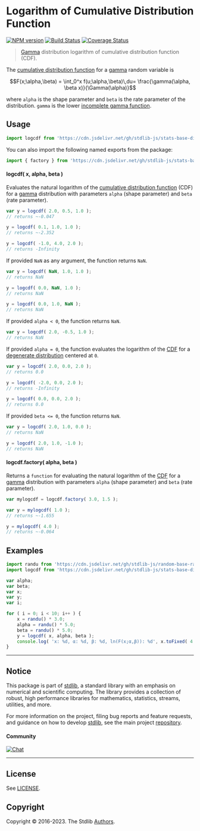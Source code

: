 <!--

@license Apache-2.0

Copyright (c) 2021 The Stdlib Authors.

Licensed under the Apache License, Version 2.0 (the "License");
you may not use this file except in compliance with the License.
You may obtain a copy of the License at

   http://www.apache.org/licenses/LICENSE-2.0

Unless required by applicable law or agreed to in writing, software
distributed under the License is distributed on an "AS IS" BASIS,
WITHOUT WARRANTIES OR CONDITIONS OF ANY KIND, either express or implied.
See the License for the specific language governing permissions and
limitations under the License.

-->

# Logarithm of Cumulative Distribution Function

[![NPM version][npm-image]][npm-url] [![Build Status][test-image]][test-url] [![Coverage Status][coverage-image]][coverage-url] <!-- [![dependencies][dependencies-image]][dependencies-url] -->

> [Gamma][gamma-distribution] distribution logarithm of cumulative distribution function (CDF).

<section class="intro">

The [cumulative distribution function][cdf] for a [gamma][gamma-distribution] random variable is

<!-- <equation class="equation" label="eq:gamma_cdf" align="center" raw="F(x;\alpha,\beta) = \int_0^x f(u;\alpha,\beta)\,du= \frac{\gamma(\alpha, \beta x)}{\Gamma(\alpha)}" alt="Cumulative distribution function for a Gamma distribution."> -->

```math
F(x;\alpha,\beta) = \int_0^x f(u;\alpha,\beta)\,du= \frac{\gamma(\alpha, \beta x)}{\Gamma(\alpha)}
```

<!-- <div class="equation" align="center" data-raw-text="F(x;\alpha,\beta) = \int_0^x f(u;\alpha,\beta)\,du= \frac{\gamma(\alpha, \beta x)}{\Gamma(\alpha)}" data-equation="eq:gamma_cdf">
    <img src="https://cdn.jsdelivr.net/gh/stdlib-js/stdlib@9dcb6eb6ab19f2ea81f3bcab5344b29961028a0c/lib/node_modules/@stdlib/stats/base/dists/gamma/logcdf/docs/img/equation_gamma_cdf.svg" alt="Cumulative distribution function for a Gamma distribution.">
    <br>
</div> -->

<!-- </equation> -->

where `alpha` is the shape parameter and `beta` is the rate parameter of the distribution. `gamma` is the lower [incomplete gamma function][@stdlib/math/base/special/gammainc].

</section>

<!-- /.intro -->



<section class="usage">

## Usage

```javascript
import logcdf from 'https://cdn.jsdelivr.net/gh/stdlib-js/stats-base-dists-gamma-logcdf@deno/mod.js';
```

You can also import the following named exports from the package:

```javascript
import { factory } from 'https://cdn.jsdelivr.net/gh/stdlib-js/stats-base-dists-gamma-logcdf@deno/mod.js';
```

#### logcdf( x, alpha, beta )

Evaluates the natural logarithm of the [cumulative distribution function][cdf] (CDF) for a [gamma][gamma-distribution] distribution with parameters `alpha` (shape parameter) and `beta` (rate parameter).

```javascript
var y = logcdf( 2.0, 0.5, 1.0 );
// returns ~-0.047

y = logcdf( 0.1, 1.0, 1.0 );
// returns ~-2.352

y = logcdf( -1.0, 4.0, 2.0 );
// returns -Infinity
```

If provided `NaN` as any argument, the function returns `NaN`.

```javascript
var y = logcdf( NaN, 1.0, 1.0 );
// returns NaN

y = logcdf( 0.0, NaN, 1.0 );
// returns NaN

y = logcdf( 0.0, 1.0, NaN );
// returns NaN
```

If provided `alpha < 0`, the function returns `NaN`.

```javascript
var y = logcdf( 2.0, -0.5, 1.0 );
// returns NaN
```

If provided `alpha = 0`, the function evaluates the logarithm of the [CDF][cdf] for a [degenerate distribution][degenerate-distribution] centered at `0`.

```javascript
var y = logcdf( 2.0, 0.0, 2.0 );
// returns 0.0

y = logcdf( -2.0, 0.0, 2.0 );
// returns -Infinity

y = logcdf( 0.0, 0.0, 2.0 );
// returns 0.0
```

If provided `beta <= 0`, the function returns `NaN`.

```javascript
var y = logcdf( 2.0, 1.0, 0.0 );
// returns NaN

y = logcdf( 2.0, 1.0, -1.0 );
// returns NaN
```

#### logcdf.factory( alpha, beta )

Returns a `function` for evaluating the natural logarithm of the [CDF][cdf] for a [gamma][gamma-distribution]  distribution with parameters `alpha` (shape parameter) and `beta` (rate parameter).

```javascript
var mylogcdf = logcdf.factory( 3.0, 1.5 );

var y = mylogcdf( 1.0 );
// returns ~-1.655

y = mylogcdf( 4.0 );
// returns ~-0.064
```

</section>

<!-- /.usage -->

<section class="examples">

## Examples

<!-- eslint no-undef: "error" -->

```javascript
import randu from 'https://cdn.jsdelivr.net/gh/stdlib-js/random-base-randu@deno/mod.js';
import logcdf from 'https://cdn.jsdelivr.net/gh/stdlib-js/stats-base-dists-gamma-logcdf@deno/mod.js';

var alpha;
var beta;
var x;
var y;
var i;

for ( i = 0; i < 10; i++ ) {
    x = randu() * 3.0;
    alpha = randu() * 5.0;
    beta = randu() * 5.0;
    y = logcdf( x, alpha, beta );
    console.log( 'x: %d, α: %d, β: %d, ln(F(x;α,β)): %d', x.toFixed( 4 ), alpha.toFixed( 4 ), beta.toFixed( 4 ), y.toFixed( 4 ) );
}
```

</section>

<!-- /.examples -->

<!-- Section for related `stdlib` packages. Do not manually edit this section, as it is automatically populated. -->

<section class="related">

</section>

<!-- /.related -->

<!-- Section for all links. Make sure to keep an empty line after the `section` element and another before the `/section` close. -->


<section class="main-repo" >

* * *

## Notice

This package is part of [stdlib][stdlib], a standard library with an emphasis on numerical and scientific computing. The library provides a collection of robust, high performance libraries for mathematics, statistics, streams, utilities, and more.

For more information on the project, filing bug reports and feature requests, and guidance on how to develop [stdlib][stdlib], see the main project [repository][stdlib].

#### Community

[![Chat][chat-image]][chat-url]

---

## License

See [LICENSE][stdlib-license].


## Copyright

Copyright &copy; 2016-2023. The Stdlib [Authors][stdlib-authors].

</section>

<!-- /.stdlib -->

<!-- Section for all links. Make sure to keep an empty line after the `section` element and another before the `/section` close. -->

<section class="links">

[npm-image]: http://img.shields.io/npm/v/@stdlib/stats-base-dists-gamma-logcdf.svg
[npm-url]: https://npmjs.org/package/@stdlib/stats-base-dists-gamma-logcdf

[test-image]: https://github.com/stdlib-js/stats-base-dists-gamma-logcdf/actions/workflows/test.yml/badge.svg?branch=main
[test-url]: https://github.com/stdlib-js/stats-base-dists-gamma-logcdf/actions/workflows/test.yml?query=branch:main

[coverage-image]: https://img.shields.io/codecov/c/github/stdlib-js/stats-base-dists-gamma-logcdf/main.svg
[coverage-url]: https://codecov.io/github/stdlib-js/stats-base-dists-gamma-logcdf?branch=main

<!--

[dependencies-image]: https://img.shields.io/david/stdlib-js/stats-base-dists-gamma-logcdf.svg
[dependencies-url]: https://david-dm.org/stdlib-js/stats-base-dists-gamma-logcdf/main

-->

[chat-image]: https://img.shields.io/gitter/room/stdlib-js/stdlib.svg
[chat-url]: https://app.gitter.im/#/room/#stdlib-js_stdlib:gitter.im

[stdlib]: https://github.com/stdlib-js/stdlib

[stdlib-authors]: https://github.com/stdlib-js/stdlib/graphs/contributors

[umd]: https://github.com/umdjs/umd
[es-module]: https://developer.mozilla.org/en-US/docs/Web/JavaScript/Guide/Modules

[deno-url]: https://github.com/stdlib-js/stats-base-dists-gamma-logcdf/tree/deno
[umd-url]: https://github.com/stdlib-js/stats-base-dists-gamma-logcdf/tree/umd
[esm-url]: https://github.com/stdlib-js/stats-base-dists-gamma-logcdf/tree/esm
[branches-url]: https://github.com/stdlib-js/stats-base-dists-gamma-logcdf/blob/main/branches.md

[stdlib-license]: https://raw.githubusercontent.com/stdlib-js/stats-base-dists-gamma-logcdf/main/LICENSE

[gamma-distribution]: https://en.wikipedia.org/wiki/Gamma_distribution

[cdf]: https://en.wikipedia.org/wiki/Cumulative_Distribution_Function

[degenerate-distribution]: https://en.wikipedia.org/wiki/Degenerate_distribution

[@stdlib/math/base/special/gammainc]: https://github.com/stdlib-js/math-base-special-gammainc/tree/deno

</section>

<!-- /.links -->
